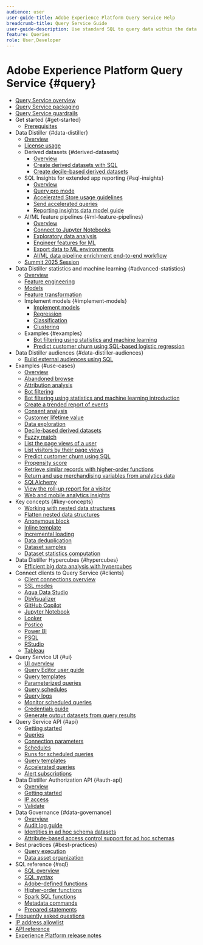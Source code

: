 ```yaml
---
audience: user
user-guide-title: Adobe Experience Platform Query Service Help
breadcrumb-title: Query Service Guide
user-guide-description: Use standard SQL to query data within the data lake in Experience Platform.
feature: Queries
role: User,Developer
---
```


# Adobe Experience Platform Query Service {#query}

- [Query Service overview](home.md)
- [Query Service packaging](packaging.md)
- [Query Service guardrails](guardrails.md)
- Get started {#get-started}
    - [Prerequisites](get-started/prerequisites.md)
- Data Distiller {#data-distiller}
    - [Overview](data-distiller/overview.md)
    - [License usage](data-distiller/license-usage.md)
    - Derived datasets {#derived-datasets}
        - [Overview](data-distiller/derived-datasets/overview.md)
        - [Create derived datasets with SQL](data-distiller/derived-datasets/create-derived-datasets-with-sql.md)
        - [Create decile-based derived datasets](data-distiller/derived-datasets/decile-based-derived-attributes.md)
    - SQL Insights for extended app reporting {#sql-insights}
        - [Overview](data-distiller/sql-insights/overview.md)
        - [Query pro mode](data-distiller/sql-insights/query-pro-mode.md)
        - [Accelerated Store usage guidelines](data-distiller/sql-insights/accelerated-store-guidelines.md)
        - [Send accelerated queries](data-distiller/sql-insights/send-accelerated-queries.md)
        - [Reporting insights data model guide](data-distiller/sql-insights/reporting-insights-data-model.md)
    - AI/ML feature pipelines {#ml-feature-pipelines}
        - [Overview](data-distiller/ml-feature-pipelines/overview.md)
        - [Connect to Jupyter Notebooks](data-distiller/ml-feature-pipelines/establish-connection.md)
        - [Exploratory data analysis](data-distiller/ml-feature-pipelines/exploratory-analysis.md)
        - [Engineer features for ML](data-distiller/ml-feature-pipelines/feature-engineering.md)
        - [Export data to ML environments](data-distiller/ml-feature-pipelines/export-data.md)
        - [AI/ML data pipeline enrichment end-to-end workflow](data-distiller/ml-feature-pipelines/end-to-end-notebook-workflow.md)
    - [Summit 2025 Session](data-distiller/top-tips-to-maximize-value.md)
- Data Distiller statistics and machine learning {#advanced-statistics}
    - [Overview](advanced-statistics/overview.md)
    - [Feature engineering](advanced-statistics/feature-engineering.md)
    - [Models](advanced-statistics/models.md)
    - [Feature transformation](advanced-statistics/feature-transformation.md)
    - Implement models {#implement-models}
        - [Implement models](advanced-statistics/implement-models/implement-models.md)
        - [Regression](advanced-statistics/implement-models/regression.md)
        - [Classification](advanced-statistics/implement-models/classification.md)
        - [Clustering](advanced-statistics/implement-models/clustering.md)
    - Examples {#examples}
        - [Bot filtering using statistics and machine learning](advanced-statistics/examples/statistics-and-ml-bot-filtering.md)
        - [Predict customer churn using SQL-based logistic regression](advanced-statistics/examples/predict-customer-churn.md)
- Data Distiller audiences {#data-distiller-audiences}
    - [Build external audiences using SQL](data-distiller-audiences/overview.md)
- Examples {#use-cases}
    - [Overview](use-cases/overview.md)
    - [Abandoned browse](use-cases/abandoned-browse.md)
    - [Attribution analysis](use-cases/attribution-analysis.md)
    - [Bot filtering](use-cases/bot-filtering.md)
    - [Bot filtering using statistics and machine learning introduction](use-cases/statistics-and-ml-bot-filtering-stub.md)
    - [Create a trended report of events](use-cases/trended-report-of-events.md)
    - [Consent analysis](use-cases/consent-analysis.md)
    - [Customer lifetime value](use-cases/customer-lifetime-value.md)
    - [Data exploration](./use-cases/data-exploration.md)
    - [Decile-based derived datasets](use-cases/deciles-use-case.md)
    - [Fuzzy match](use-cases/fuzzy-match.md)
    - [List the page views of a user](use-cases/list-visitor-sessions.md)
    - [List visitors by their page views](use-cases/visitors-by-number-of-page-views.md)
    - [Predict customer churn using SQL](use-cases/predict-customer-churn-stub.md)
    - [Propensity score](use-cases/propensity-score.md)
    - [Retrieve similar records with higher-order functions](use-cases/retrieve-similar-records.md)
    - [Return and use merchandising variables from analytics data](use-cases/merchandising-variables.md)
    - [SQLAlchemy](use-cases/sqlalchemy.md)
    - [View the roll-up report for a visitor](use-cases/roll-up-report-of-a-visitor.md)
    - [Web and mobile analytics insights](use-cases/analytics-insights.md)
- Key concepts {#key-concepts}
    - [Working with nested data structures](key-concepts/nested-data-structures.md)
    - [Flatten nested data structures](key-concepts/flatten-nested-data.md)
    - [Anonymous block](key-concepts/anonymous-block.md)
    - [Inline template](key-concepts/inline-templates.md)
    - [Incremental loading](key-concepts/incremental-load.md)
    - [Data deduplication](key-concepts/deduplication.md)
    - [Dataset samples](key-concepts/dataset-samples.md)
    - [Dataset statistics computation](key-concepts/dataset-statistics.md)
- Data Distiller Hypercubes {#hypercubes}
  - [Efficient big data analysis with hypercubes](hypercubes/overview.md)
- Connect clients to Query Service {#clients}
    - [Client connections overview](clients/overview.md)
    - [SSL modes](./clients/ssl-modes.md)
    - [Aqua Data Studio](clients/aqua-data-studio.md)
    - [DbVisualizer](./clients/dbvisulaizer.md)
    - [GitHub Copilot](./clients/github-copilot.md)
    - [Jupyter Notebook](clients//jupyter-notebook.md)
    - [Looker](clients/looker.md)
    - [Postico](clients/postico.md)
    - [Power BI](clients/power-bi.md)
    - [PSQL](clients/psql.md)
    - [RStudio](clients/rstudio.md)
    - [Tableau](clients/tableau.md)
- Query Service UI {#ui}
    - [UI overview](ui/overview.md)
    - [Query Editor user guide](ui/user-guide.md)
    - [Query templates](ui/query-templates.md)
    - [Parameterized queries](ui/parameterized-queries.md)
    - [Query schedules](ui/query-schedules.md)
    - [Query logs](ui/query-logs.md)
    - [Monitor scheduled queries](ui/monitor-queries.md)
    - [Credentials guide](ui/credentials.md)
    - [Generate output datasets from query results](ui/create-datasets.md)
- Query Service API {#api}
    - [Getting started](api/getting-started.md)
    - [Queries](api/queries.md)
    - [Connection parameters](api/connection-parameters.md)
    - [Schedules](api/scheduled-queries.md)
    - [Runs for scheduled queries](api/runs-scheduled-queries.md)
    - [Query templates](api/query-templates.md)
    - [Accelerated queries](api/accelerated-queries.md)
    - [Alert subscriptions](api/alert-subscriptions.md)
- Data Distiller Authorization API {#auth-api}
    - [Overview](auth-api/overview.md)
    - [Getting started](auth-api/getting-started.md)
    - [IP access](auth-api/ip-access.md)
    - [Validate](auth-api/validate.md)
- Data Governance {#data-governance}
    - [Overview](data-governance/overview.md)
    - [Audit log guide](data-governance/audit-log-guide.md)
    - [Identities in ad hoc schema datasets](data-governance/ad-hoc-schema-identities.md)
    - [Attribute-based access control support for ad hoc schemas](./data-governance/ad-hoc-schema-labels.md)
- Best practices {#best-practices}
    - [Query execution](best-practices/writing-queries.md)
    - [Data asset organization](./best-practices/organize-data-assets.md)
- SQL reference {#sql}
    - [SQL overview](sql/overview.md)
    - [SQL syntax](sql/syntax.md)
    - [Adobe-defined functions](sql/adobe-defined-functions.md)
    - [Higher-order functions](sql/higher-order-functions.md)
    - [Spark SQL functions](sql/spark-sql-functions.md)
    - [Metadata commands](sql/metadata.md)
    - [Prepared statements](sql/prepared-statements.md)
- [Frequently asked questions](troubleshooting-guide.md)
- [IP address allowlist](ip-address-allowlist.md)
- [API reference](https://www.adobe.io/experience-platform-apis/references/query-service/)
- [Experience Platform release notes](https://experienceleague.adobe.com/en/docs/experience-platform/release-notes/latest)
